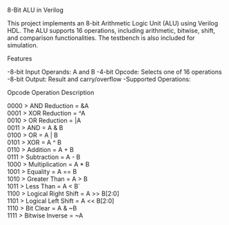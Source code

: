 8-Bit ALU in Verilog

This project implements an 8-bit Arithmetic Logic Unit (ALU) using Verilog HDL. The ALU supports 16 operations, including 
arithmetic, bitwise, shift, and comparison functionalities. The testbench is also included for simulation.



Features

-8-bit Input Operands: A and B
-4-bit Opcode: Selects one of 16 operations
-8-bit Output: Result and carry/overflow
-Supported Operations:

 Opcode   Operation              Description                  

 0000  >  AND Reduction         = &A                        
 0001  >  XOR Reduction         = ^A                         
 0010  >  OR Reduction          = |A                        
 0011  >  AND                   = A & B                      
 0100  >  OR                    = A | B                      
 0101  >  XOR                   = A ^ B                     
 0110  >  Addition              = A + B                     
 0111  >  Subtraction           = A - B                     
 1000  >  Multiplication        = A * B                      
 1001  >  Equality              = A == B                    
 1010  >  Greater Than          = A > B                      
 1011  >  Less Than             = A < B`                      
 1100  >  Logical Right Shift   = A >> B[2:0]                
 1101  >  Logical Left Shift    = A << B[2:0]               
 1110  >  Bit Clear             = A & ~B                     
 1111  >  Bitwise Inverse       = ~A                        
